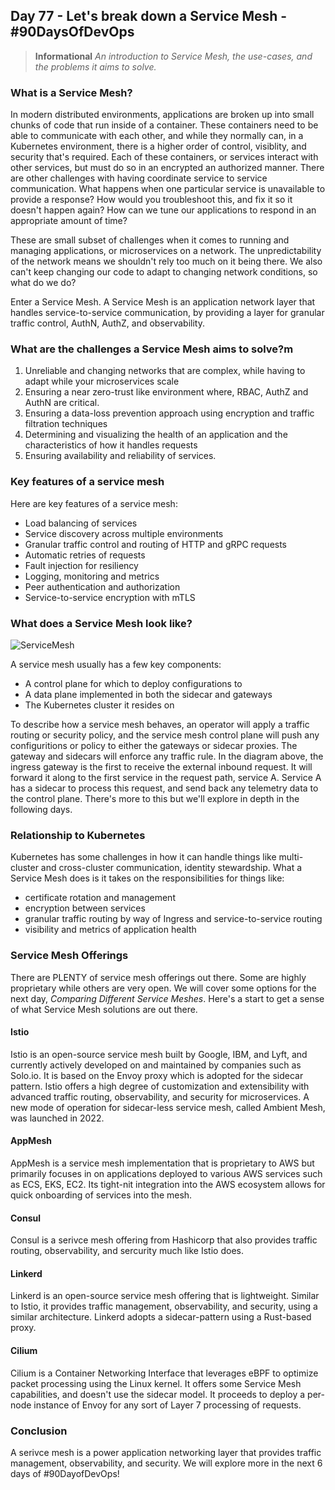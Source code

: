 ## Day 77 - Let's break down a Service Mesh - #90DaysOfDevOps
> **Informational**
> *An introduction to Service Mesh, the use-cases, and the problems it aims to solve.*

### What is a Service Mesh?
In modern distributed environments, applications are broken up into small chunks of code that run inside of a container. These containers need to be able to communicate with each other, and while they normally can, in a Kubernetes environment, there is a higher order of control, visiblity, and security that's required. Each of these containers, or services interact with other services, but must do so in an encrypted an authorized manner. There are other challenges with having coordinate service to service communication. What happens when one particular service is unavailable to provide a response? How would you troubleshoot this, and fix it so it doesn't happen again? How can we tune our applications to respond in an appropriate amount of time?

These are small subset of challenges when it comes to running and managing applications, or microservices on a network. The unpredictability of the network means we shouldn't rely too much on it being there. We also can't keep changing our code to adapt to changing network conditions, so what do we do?

Enter a Service Mesh. A Service Mesh is an application network layer that handles service-to-service communication, by providing a layer for granular traffic control, AuthN, AuthZ, and observability.


### What are the challenges a Service Mesh aims to solve?m
1. Unreliable and changing networks that are complex, while having to adapt while your microservices scale
2. Ensuring a near zero-trust like environment where,  RBAC, AuthZ and AuthN are critical.
3. Ensuring a data-loss prevention approach using encryption and traffic filtration techniques
4. Determining and visualizing the health of an application and the characteristics of how it handles requests
5. Ensuring availability and reliability of services.

### Key features of a service mesh
Here are key features of a service mesh:
- Load balancing of services
- Service discovery across multiple environments
- Granular traffic control and routing of HTTP and gRPC requests
- Automatic retries of requests
- Fault injection for resiliency
- Logging, monitoring and metrics
- Peer authentication and authorization
- Service-to-service encryption with mTLS


### What does a Service Mesh look like?
![ServiceMesh](../assets/Day01-70DaysofServiceMesh.png)

A service mesh usually has a few key components:
- A control plane for which to deploy configurations to
- A data plane implemented in both the sidecar and gateways
- The Kubernetes cluster it resides on

To describe how a service mesh behaves, an operator will apply a traffic routing or security policy, and the service mesh control plane will push any configuritions or policy to either the gateways or sidecar proxies. The gateway and sidecars will enforce any traffic rule. In the diagram above, the ingress gateway is the first to receive the external inbound request. It will forward it along to the first service in the request path, service A. Service A has a sidecar to process this request, and send back any telemetry data to the control plane. There's more to this but we'll explore in depth in the following days.

### Relationship to Kubernetes
Kubernetes has some challenges in how it can handle things like multi-cluster and cross-cluster communication, identity stewardship. What a Service Mesh does is it takes on the responsibilities for things like:
- certificate rotation and management
- encryption between services
- granular traffic routing by way of Ingress and service-to-service routing
- visibility and metrics of application health

### Service Mesh Offerings
There are PLENTY of service mesh offerings out there. Some are highly proprietary while others are very open. 
We will cover some options for the next day, *Comparing Different Service Meshes*. Here's a start to get a sense of what Service Mesh solutions are out there.

#### Istio 
Istio is an open-source service mesh built by Google, IBM, and Lyft, and currently actively developed on and maintained by companies such as Solo.io. It is based on the Envoy proxy which is adopted for the sidecar pattern. Istio offers a high degree of customization and extensibility with advanced traffic routing, observability, and security for microservices. A new mode of operation for sidecar-less service mesh, called Ambient Mesh, was launched in 2022.

#### AppMesh
AppMesh is a service mesh implementation that is proprietary to AWS but primarily focuses in on applications deployed to various AWS services such as ECS, EKS, EC2. Its tight-nit integration into the AWS ecosystem allows for quick onboarding of services into the mesh. 

#### Consul 
Consul is a serivce mesh offering from Hashicorp that also provides traffic routing, observability, and sercurity much like Istio does.

#### Linkerd
Linkerd is an open-source service mesh offering that is lightweight. Similar to Istio, it provides traffic management, observability, and security, using a similar architecture. Linkerd adopts a sidecar-pattern using a Rust-based proxy.

#### Cilium
Cilium is a Container Networking Interface that leverages eBPF to optimize packet processing using the Linux kernel. It offers some Service Mesh capabilities, and doesn't use the sidecar model. It proceeds to deploy a per-node instance of Envoy for any sort of Layer 7 processing of requests. 

### Conclusion
A serivce mesh is a power application networking layer that provides traffic management, observability, and security. We will explore more in the next 6 days of #90DayofDevOps!
